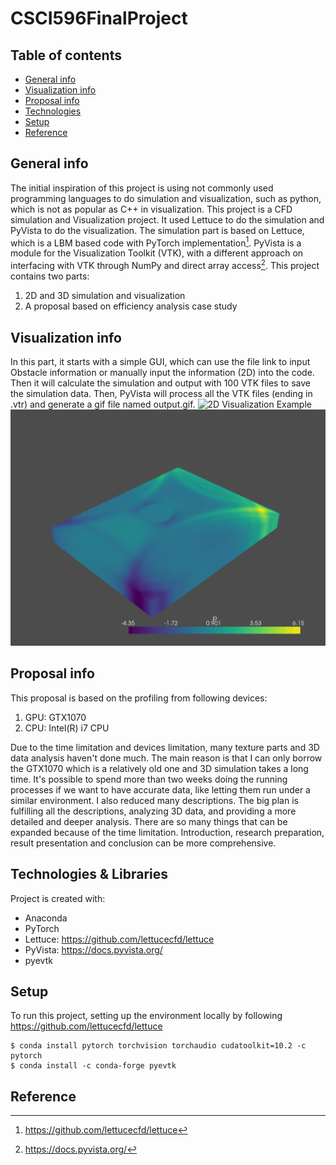 # CSCI596FinalProject
## Table of contents
* [General info](#general-info)
* [Visualization info](#visualization-info)
* [Proposal info](#proposal-info)
* [Technologies](#technologies-&-libraries)
* [Setup](#setup)
* [Reference](#reference)

## General info
The initial inspiration of this project is using not commonly used programming languages to do simulation and visualization, such as python, which is not as popular as C++ in visualization. 
This project is a CFD simulation and Visualization project. It used Lettuce to do the simulation and PyVista to do the visualization. The simulation part is based on Lettuce, which is a LBM based code with PyTorch implementation[^2]. PyVista is a module for the Visualization Toolkit (VTK), with a different approach on interfacing with VTK through NumPy and direct array access[^1].
This project contains two parts:
1. 2D and 3D simulation and visualization
2. A proposal based on efficiency analysis case study

## Visualization info
In this part, it starts with a simple GUI, which can use the file link to input Obstacle information or manually input the information (2D) into the code. Then it will calculate the simulation and output with 100 VTK files to save the simulation data. Then, PyVista will process all the VTK files (ending in .vtr) and generate a gif file named output.gif.
	![2D Visualization Example](example2D.gif) 
	![3D Visualization Example](example3D.gif) 

## Proposal info
This proposal is based on the profiling from following devices:
1. GPU: GTX1070
2. CPU: Intel(R) i7 CPU

Due to the time limitation and devices limitation, many texture parts and 3D data analysis haven't done much. The main reason is that I can only borrow the GTX1070 which is a relatively old one and 3D simulation takes a long time. It's possible to spend more than two weeks doing the running processes if we want to have accurate data, like letting them run under a similar environment. I also reduced many descriptions. The big plan is fulfilling all the descriptions, analyzing 3D data, and providing a more detailed and deeper analysis. There are so many things that can be expanded because of the time limitation. Introduction, research preparation, result presentation and conclusion can be more comprehensive.

## Technologies & Libraries
Project is created with:
* Anaconda
* PyTorch
* Lettuce: https://github.com/lettucecfd/lettuce
* PyVista: https://docs.pyvista.org/
* pyevtk
	
## Setup
To run this project, setting up the environment locally by following https://github.com/lettucecfd/lettuce

```
$ conda install pytorch torchvision torchaudio cudatoolkit=10.2 -c pytorch
$ conda install -c conda-forge pyevtk
```

## Reference
[^1]: https://docs.pyvista.org/
[^2]: https://github.com/lettucecfd/lettuce
